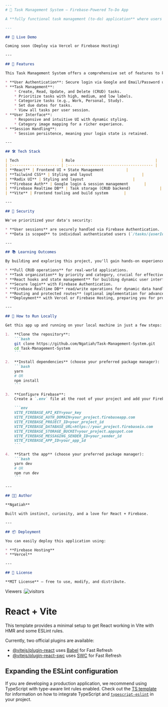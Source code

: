 ```markdown
---
# 📝 Task Management System – Firebase-Powered To-Do App

A **fully functional task management (to-do) application** where users can add, edit, delete, and prioritize tasks. Built with **React** and powered by **Firebase Authentication and Realtime Database**, this app demonstrates practical CRUD operations, state management, and session handling.

---

## 🚀 Live Demo

Coming soon (Deploy via Vercel or Firebase Hosting)

---

## 📌 Features

This Task Management System offers a comprehensive set of features to keep you organized:

* **User Authentication**: Secure login via Google and Email/Password using Firebase Auth.
* **Task Management**:
    * Create, Read, Update, and Delete (CRUD) tasks.
    * Prioritize tasks with high, medium, and low labels.
    * Categorize tasks (e.g., Work, Personal, Study).
    * Set due dates for tasks.
    * View all tasks per user session.
* **User Interface**:
    * Responsive and intuitive UI with dynamic styling.
    * Category image mapping for a richer experience.
* **Session Handling**:
    * Session persistence, meaning your login state is retained.

---

## 🛠️ Tech Stack

| Tech                   | Role                                    |
| :--------------------- | :-------------------------------------- |
| **React** | Frontend UI + State Management          |
| **Tailwind CSS** | Styling and layout                      |
| **Radix UI** | Styling and layout                      |
| **Firebase Auth** | Google login & session management       |
| **Firebase Realtime DB** | Task storage (CRUD backend)             |
| **Vite** | Frontend tooling and build system       |

---

## 🔐 Security

We've prioritized your data's security:

* **User sessions** are securely handled via Firebase Authentication.
* **Data is scoped** to individual authenticated users (`/tasks/{userId}`).

---

## 📚 Learning Outcomes

By building and exploring this project, you'll gain hands-on experience with:

* **Full CRUD operations** for real-world applications.
* **Task organization** by priority and category, crucial for effective task management.
* **React hooks and state management** for building dynamic user interfaces.
* **Secure login** with Firebase Authentication.
* **Firebase Realtime DB** read/write operations for dynamic data handling.
* **Routing and protected routes** (optional implementation for advanced navigation).
* **Deployment** with Vercel or Firebase Hosting, preparing you for production.

---

## 🧪 How to Run Locally

Get this app up and running on your local machine in just a few steps:

1.  **Clone the repository**:
    ```bash
    git clone https://github.com/Ngatiah/Task-Management-System.git
    cd Task-Management-System
    ```

2.  **Install dependencies** (choose your preferred package manager):
    ```bash
    yarn
    # OR
    npm install
    ```

3.  **Configure Firebase**:
    Create a `.env` file at the root of your project and add your Firebase configuration details:

    ```env
    VITE_FIREBASE_API_KEY=your_key
    VITE_FIREBASE_AUTH_DOMAIN=your_project.firebaseapp.com
    VITE_FIREBASE_PROJECT_ID=your_project_id
    VITE_FIREBASE_DATABASE_URL=https://your_project.firebaseio.com
    VITE_FIREBASE_STORAGE_BUCKET=your_project.appspot.com
    VITE_FIREBASE_MESSAGING_SENDER_ID=your_sender_id
    VITE_FIREBASE_APP_ID=your_app_id
    ```

4.  **Start the app** (choose your preferred package manager):
    ```bash
    yarn dev
    # OR
    npm run dev
    ```

---

## 🧑‍💻 Author

**Ngatiah**

Built with instinct, curiosity, and a love for React + Firebase.

---

## 📦 Deployment

You can easily deploy this application using:

* **Firebase Hosting**
* **Vercel**

---

## 📄 License

**MIT License** — free to use, modify, and distribute.
```

Viewers :![visitors](https://visitor-badge.glitch.me/badge?page_id=Ngatiah.Task-Management-System)


# React + Vite

This template provides a minimal setup to get React working in Vite with HMR and some ESLint rules.

Currently, two official plugins are available:

- [@vitejs/plugin-react](https://github.com/vitejs/vite-plugin-react/blob/main/packages/plugin-react) uses [Babel](https://babeljs.io/) for Fast Refresh
- [@vitejs/plugin-react-swc](https://github.com/vitejs/vite-plugin-react/blob/main/packages/plugin-react-swc) uses [SWC](https://swc.rs/) for Fast Refresh

## Expanding the ESLint configuration

If you are developing a production application, we recommend using TypeScript with type-aware lint rules enabled. Check out the [TS template](https://github.com/vitejs/vite/tree/main/packages/create-vite/template-react-ts) for information on how to integrate TypeScript and [`typescript-eslint`](https://typescript-eslint.io) in your project.
